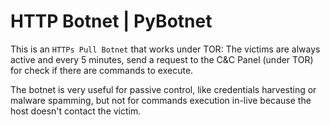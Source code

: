 # HTTP Botnet | PyBotnet

This is an `HTTPs Pull Botnet` that works under TOR:
The victims are always active and every 5 minutes, send a request to the C&C Panel (under TOR) for check if there are commands to execute.

The botnet is very useful for passive control, like credentials harvesting or malware spamming, but not for commands execution in-live because the host doesn't contact the victim.

